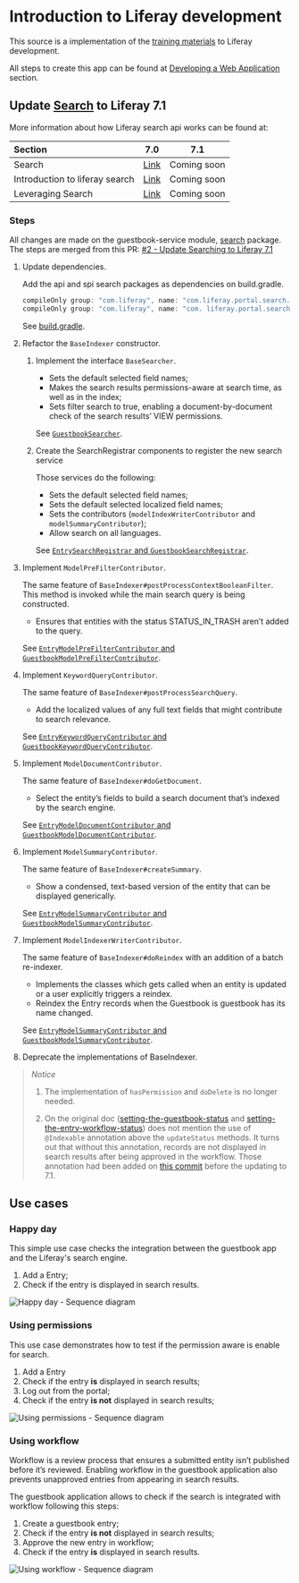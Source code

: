 # Introduction to Liferay development

This source is a implementation of the [training materials](https://dev.liferay.com/en/develop/tutorials) to Liferay development.

All steps to create this app can be found at [Developing a Web Application](https://dev.liferay.com/en/develop/tutorials/-/knowledge_base/7-0/developing-a-web-application) section.

## Update [Search](https://dev.liferay.com/en/develop/tutorials/-/knowledge_base/7-0/leveraging-search) to Liferay 7.1

More information about how Liferay search api works can be found at:


| Section | 7.0   | 7.1   |
| :------ | :---: | :---: |
| Search | [Link](https://dev.liferay.com/en/discover/portal/-/knowledge_base/7-0/search) | Coming soon
| Introduction to liferay search | [Link](https://dev.liferay.com/en/develop/tutorials/-/knowledge_base/7-0/introduction-to-liferay-search) | Coming soon
| Leveraging Search | [Link](https://dev.liferay.com/en/develop/tutorials/-/knowledge_base/7-0/leveraging-search) | Coming soon


### Steps
All changes are made on the guestbook-service module, 
[search](https://github.com/lmarqs/liferay-training/tree/master/modules/guestbook/guestbook-service/src/main/java/br/com/objective/training/search) package.
The steps are merged from this PR: 
[#2 - Update Searching to Liferay 7.1](https://github.com/lmarqs/liferay-training/pull/2)

1. Update dependencies.
    
    Add the api and spi search packages as dependencies on build.gradle.
    ```.gradle
    compileOnly group: "com.liferay", name: "com.liferay.portal.search.api", version: "2.0.0"
    compileOnly group: "com.liferay", name: "com. liferay.portal.search.spi", version: "2.0.0"
    ```
    
    See [build.gradle](https://github.com/lmarqs/liferay-training/pull/2/commits/57113b53f4500bc1a68b457616900876c4cf1b61).
    
2. Refactor the `BaseIndexer` constructor.

    1. Implement the interface `BaseSearcher`.

        * Sets the default selected field names;
        * Makes the search results permissions-aware at search time, as well as in the index;
        * Sets filter search to true, enabling a document-by-document check of the search results’ VIEW permissions.

        See [`GuestbookSearcher`](https://github.com/lmarqs/liferay-training/pull/2/commits/473cf5bd64fe11cdc2e9b1796f4c3bb8135f5495).

    2. Create the SearchRegistrar components to register the new search service
        
        Those services do the following:
        * Sets the default selected field names;
        * Sets the default selected localized field names;
        * Sets the contributors (`modelIndexWriterContributor` and `modelSummaryContributor`); 
        * Allow search on all languages.
        
        See [`EntrySearchRegistrar` and `GuestbookSearchRegistrar`](https://github.com/lmarqs/liferay-training/pull/2/commits/ede75e7956dc7765b03a082a56e881c8f888ed1b). 
        
3. Implement `ModelPreFilterContributor`.

    The same feature of `BaseIndexer#postProcessContextBooleanFilter`. 
    This method is invoked while the main search query is being constructed. 
    * Ensures that entities with the status STATUS_IN_TRASH aren’t added to the query.
     
    See [`EntryModelPreFilterContributor` and `GuestbookModelPreFilterContributor`](https://github.com/lmarqs/liferay-training/pull/2/commits/a4e712cced85767c127b8895b0223a5125b01283).

4. Implement `KeywordQueryContributor`.

    The same feature of `BaseIndexer#postProcessSearchQuery`.
    * Add the localized values of any full text fields that might contribute to search relevance.
    
    See [`EntryKeywordQueryContributor` and `GuestbookKeywordQueryContributor`](https://github.com/lmarqs/liferay-training/pull/2/commits/08a47cd22eca0f6ac442708cb8c51dbc48e70b21).

5. Implement `ModelDocumentContributor`.

    The same feature of `BaseIndexer#doGetDocument`.
    * Select the entity’s fields to build a search document that’s indexed by the search engine.

    See [`EntryModelDocumentContributor` and `GuestbookModelDocumentContributor`](https://github.com/lmarqs/liferay-training/pull/2/commits/d7b796a0dd69c5ef4ea776b0f667343e979d11a9).

5. Implement `ModelSummaryContributor`.

    The same feature of `BaseIndexer#createSummary`.
    * Show a condensed, text-based version of the entity that can be displayed generically.

    See [`EntryModelSummaryContributor` and `GuestbookModelSummaryContributor`](https://github.com/lmarqs/liferay-training/pull/2/commits/08b4fb835a8b9a00cf075884826c5510839f9ade).
    
7. Implement `ModelIndexerWriterContributor`.

    The same feature of `BaseIndexer#doReindex` with an addition of a batch re-indexer.
    * Implements the classes which gets called when an entity is updated or a user explicitly triggers a reindex.
    * Reindex the Entry records when the Guestbook is guestbook has its name changed.

    See [`EntryModelSummaryContributor` and `GuestbookModelSummaryContributor`](https://github.com/lmarqs/liferay-training/pull/2/commits/08b4fb835a8b9a00cf075884826c5510839f9ade).
    
8. Deprecate the implementations of BaseIndexer.


> *Notice*
>
> 1. The implementation of `hasPermission` and `doDelete` is no longer needed.
>
> 2. On the original doc ([setting-the-guestbook-status](https://dev.liferay.com/en/develop/tutorials/-/knowledge_base/7-0/setting-the-guestbook-status) and [setting-the-entry-workflow-status](https://dev.liferay.com/en/develop/tutorials/-/knowledge_base/7-0/setting-the-entry-workflow-status))
> does not mention the use of `@Indexable` annotation above the `updateStatus` methods.
> It turns out that without this annotation, records are not displayed in search results after being approved in the workflow.
> Those annotation had been added on [this commit](https://github.com/lmarqs/liferay-training/commit/eacbde58c6bb8fe76cad66def2dde2cd36767720)
> before the updating to 7.1.


## Use cases

### Happy day

This simple use case checks the integration between the guestbook app and the Liferay's search engine.

1. Add a Entry;
2. Check if the entry is displayed in search results.

![Happy day - Sequence diagram](https://g.gravizo.com/source/svg?https://raw.githubusercontent.com/lmarqs/liferay-training/master/docs/specifications/happy-day/seq.plantuml?v=1.0.4) 

### Using permissions

This use case demonstrates how to test if the permission aware is enable for search.

1. Add a Entry
2. Check if the entry **is** displayed in search results;
3. Log out from the portal;
4. Check if the entry **is not** displayed in search results;

![Using permissions - Sequence diagram](https://g.gravizo.com/source/svg?https://raw.githubusercontent.com/lmarqs/liferay-training/master/docs/specifications/using-permissions/seq.plantuml?v=1.0.4)

### Using workflow

Workflow is a review process that ensures a submitted entity isn’t published before it’s reviewed.
Enabling workflow in the guestbook application also prevents unapproved entries from appearing in search results.

The guestbook application allows to check if the search is integrated with workflow following this steps:

1. Create a guestbook entry;
2. Check if the entry **is not** displayed in search results;
3. Approve the new entry in workflow;
4. Check if the entry **is** displayed in search results.

![Using workflow - Sequence diagram](https://g.gravizo.com/source/svg?https://raw.githubusercontent.com/lmarqs/liferay-training/master/docs/specifications/using-workflow/seq.plantuml?v=1.0.4)